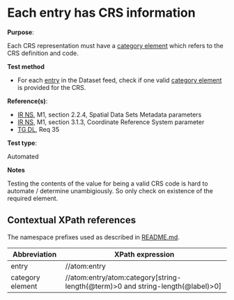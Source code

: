 # Each entry has CRS information

**Purpose**:

Each CRS representation must have a [category element](#category) which refers to the CRS definition and code.

**Test method**

* For each [entry](#entry) in the Dataset feed, check if one valid [category element](#category) is provided for the CRS.

**Reference(s)**:

* [IR NS](README.md#ref_IR_NS), M1, section 2.2.4, Spatial Data Sets Metadata parameters
* [IR NS](README.md#ref_IR_NS), M1, section 3.1.3, Coordinate Reference System parameter
* [TG DL](README.md#ref_TG_DL), Req 35

**Test type**:

Automated

**Notes**

Testing the contents of the value for being a valid CRS code is hard to automate / determine unambigiously. So only check on existence of the required element.

## Contextual XPath references

The namespace prefixes used as described in [README.md](README.md#namespaces).

Abbreviation                                               |  XPath expression
---------------------------------------------------------- | -------------------------------------------------------------------------
entry <a name="entry"></a> | //atom:entry
category element <a name="category"></a> | //atom:entry/atom:category[string-length(@term)>0 and string-length(@label)>0]
